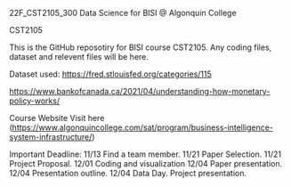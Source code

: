 22F_CST2105_300 Data Science for BISI @ Algonquin College

CST2105

This is the GitHub reposotiry for BISI course CST2105. Any coding files, dataset and relevent files will be here.


Dataset used:
https://fred.stlouisfed.org/categories/115


https://www.bankofcanada.ca/2021/04/understanding-how-monetary-policy-works/


Course Website
Visit here (https://www.algonquincollege.com/sat/program/business-intelligence-system-infrastructure/)

Important Deadline:
11/13 Find a team member.
11/21 Paper Selection.
11/21 Project Proposal.
12/01 Coding and visualization
12/04 Paper presentation.
12/04 Presentation outline.
12/04 Data Day. Project presentation.

